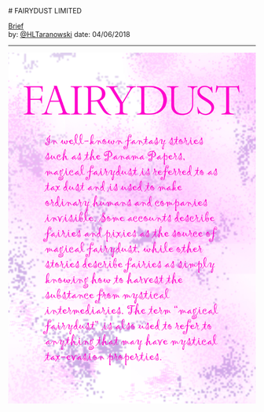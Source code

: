 <link rel="stylesheet" type="text/css" href="../../assets/style.css">
# FAIRYDUST LIMITED

[comment]: <> (Add/Remove information below as you want)
[comment]: <> (Markdown cheatsheet: https://github.com/adam-p/markdown-here/wiki/Markdown-Cheatsheet)
[Brief](Brief.md)  
by:  [@HLTaranowski](https://twitter.com/HLTaranowski)
date: 04/06/2018

---
[comment]: <> (Add your content here)

![](fairydust1.jpg)
